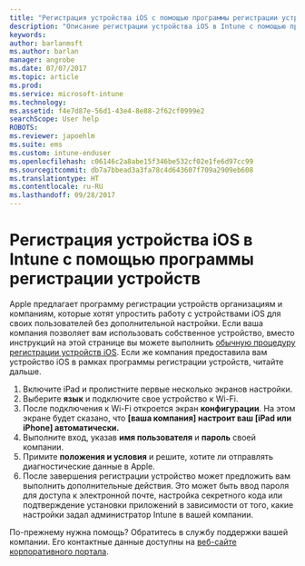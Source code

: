 ```yaml
---
title: "Регистрация устройства iOS с помощью программы регистрации устройств | Документы Майкрософт"
description: "Описание регистрации устройства iOS в Intune с помощью программы регистрации устройств"
keywords: 
author: barlanmsft
ms.author: barlan
manager: angrobe
ms.date: 07/07/2017
ms.topic: article
ms.prod: 
ms.service: microsoft-intune
ms.technology: 
ms.assetid: f4e7d87e-56d1-43e4-8e88-2f62cf0999e2
searchScope: User help
ROBOTS: 
ms.reviewer: japoehlm
ms.suite: ems
ms.custom: intune-enduser
ms.openlocfilehash: c06146c2a8abe15f346be532cf02e1fe6d97cc99
ms.sourcegitcommit: db7a7bbead3a3fa78c4d643607f709a2909eb608
ms.translationtype: HT
ms.contentlocale: ru-RU
ms.lasthandoff: 09/28/2017
---
```

# <a name="enroll-your-ios-device-in-intune-with-the-device-enrollment-program"></a>Регистрация устройства iOS в Intune с помощью программы регистрации устройств

Apple предлагает программу регистрации устройств организациям и компаниям, которые хотят упростить работу с устройствами iOS для своих пользователей без дополнительной настройки. Если ваша компания позволяет вам использовать собственное устройство, вместо инструкций на этой странице вы можете выполнить [обычную процедуру регистрации устройств iOS](enroll-your-device-in-intune-ios.md). Если же компания предоставила вам устройство iOS в рамках программы регистрации устройств, читайте дальше.

1.  Включите iPad и пролистните первые несколько экранов настройки.
2.  Выберите **язык** и подключите свое устройство к Wi-Fi.
3.  После подключения к Wi-Fi откроется экран **конфигурации**. На этом экране будет сказано, что **[ваша компания] настроит ваш [iPad или iPhone] автоматически.**
4.  Выполните вход, указав **имя пользователя** и **пароль** своей компании.
5.  Примите **положения и условия** и решите, хотите ли отправлять диагностические данные в Apple.
6.  После завершения регистрации устройство может предложить вам выполнить дополнительные действия. Это может быть ввод пароля для доступа к электронной почте, настройка секретного кода или подтверждение установки приложений в зависимости от того, какие настройки задал администратор Intune в вашей компании.

По-прежнему нужна помощь? Обратитесь в службу поддержки вашей компании. Его контактные данные доступны на [веб-сайте корпоративного портала](https://portal.manage.microsoft.com).

